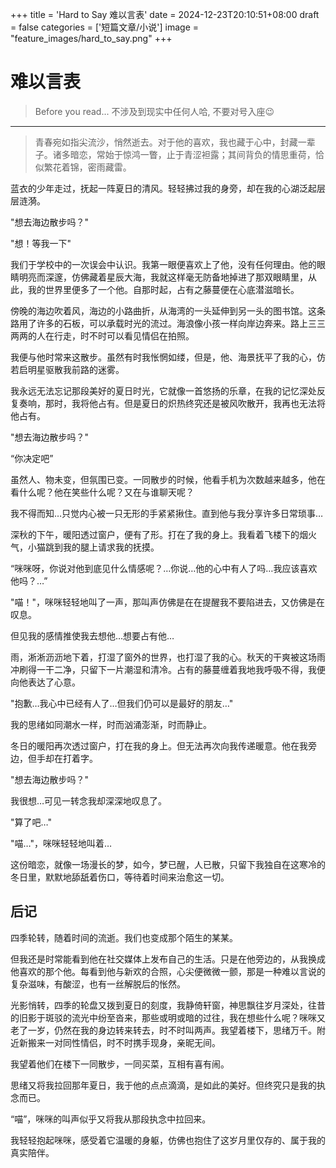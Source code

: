 +++
title = 'Hard to Say 难以言表'
date = 2024-12-23T20:10:51+08:00
draft = false
categories = ['短篇文章/小说']
image = "feature_images/hard_to_say.png"
+++

# 难以言表

> Before you read... 不涉及到现实中任何人哈, 不要对号入座:wink:

---

> 青春宛如指尖流沙，悄然逝去。对于他的喜欢，我也藏于心中，封藏一辈子。诸多暗恋，常始于惊鸿一瞥，止于青涩袒露；其间背负的情思重荷，恰似繁花着锦，密雨藏雷。

蓝衣的少年走过，抚起一阵夏日的清风。轻轻拂过我的身旁，却在我的心湖泛起层层涟漪。

"想去海边散步吗？"

"想！等我一下"

我们于学校中的一次误会中认识。我第一眼便喜欢上了他，没有任何理由。他的眼睛明亮而深邃，仿佛藏着星辰大海，我就这样毫无防备地掉进了那双眼睛里，从此，我的世界里便多了一个他。自那时起，占有之藤蔓便在心底潜滋暗长。

傍晚的海边吹着风，海边的小路曲折，从海湾的一头延伸到另一头的图书馆。这条路用了许多的石板，可以承载时光的流过。海浪像小孩一样向岸边奔来。路上三三两两的人在行走，时不时可以看见情侣在拍照。

我便与他时常来这散步。虽然有时我怅惘如缕，但是，他、海景抚平了我的心，仿若启明星驱散我前路的迷雾。

我永远无法忘记那段美好的夏日时光，它就像一首悠扬的乐章，在我的记忆深处反复奏响，那时，我将他占有。但是夏日的炽热终究还是被风吹散开，我再也无法将他占有。

"想去海边散步吗？"

“你决定吧”

虽然人、物未变，但氛围已变。一同散步的时候，他看手机为次数越来越多，他在看什么呢？他在笑些什么呢？又在与谁聊天呢？

我不得而知…只觉内心被一只无形的手紧紧揪住。直到他与我分享许多日常琐事…

深秋的下午，暖阳透过窗户，便有了形。打在了我的身上。我看着飞楼下的烟火气，小猫跳到我的腿上请求我的抚摸。

“咪咪呀，你说对他到底见什么情感呢？…你说…他的心中有人了吗…我应该喜欢他吗？…”

"喵！"，咪咪轻轻地叫了一声，那叫声仿佛是在在提醒我不要陷进去，又仿佛是在叹息。

但见我的感情推使我去想他…想要占有他…

雨，淅淅沥沥地下着，打湿了窗外的世界，也打湿了我的心。秋天的干爽被这场雨冲刷得一干二净，只留下一片潮湿和清冷。占有的藤蔓缠着我地我呼吸不得，我便向他表达了心意。

"抱歉…我心中已经有人了…但我们仍可以是最好的朋友…"

我的思绪如同潮水一样，时而汹涌澎渐，时而静止。

冬日的暖阳再次透过窗户，打在我的身上。但无法再次向我传递暖意。他在我旁边，但手却在打着字。

"想去海边散步吗？"

我很想…可见一转念我却深深地叹息了。

"算了吧…"

"喵…"，咪咪轻轻地叫着…

这份暗恋，就像一场漫长的梦，如今，梦已醒，人已散，只留下我独自在这寒冷的冬日里，默默地舔舐着伤口，等待着时间来治愈这一切。

## 后记

四季轮转，随着时间的流逝。我们也变成那个陌生的某某。

但我还是时常能看到他在社交媒体上发布自己的生活。只是在他旁边的，从我换成他喜欢的那个他。每看到他与新欢的合照，心尖便微微一颤，那是一种难以言说的复杂滋味，有酸涩，也有一丝解脱后的怅然。

光影悄转，四季的轮盘又拨到夏日的刻度，我静倚轩窗，神思飘往岁月深处，往昔的旧影于斑驳的流光中纷至沓来，那些或明或暗的过往，我在想些什么呢？咪咪又老了一岁，仍然在我的身边转来转去，时不时叫两声。我望着楼下，思绪万千。附近新搬来一对同性情侣，时不时携手现身，亲昵无间。

我望着他们在楼下一同散步，一同买菜，互相有喜有闹。

思绪又将我拉回那年夏日，我于他的点点滴滴，是如此的美好。但终究只是我的执念而已。

“喵”，咪咪的叫声似乎又将我从那段执念中拉回来。

我轻轻抱起咪咪，感受着它温暖的身躯，仿佛也抱住了这岁月里仅存的、属于我的真实陪伴。
